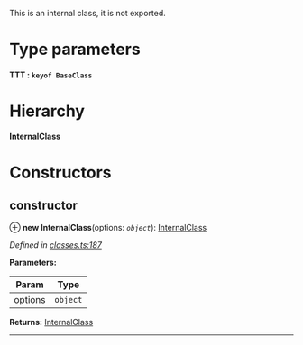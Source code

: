 

This is an internal class, it is not exported.

# Type parameters
#### TTT :  `keyof BaseClass`
# Hierarchy

**InternalClass**

# Constructors

<a id="constructor"></a>

##  constructor

⊕ **new InternalClass**(options: *`object`*): [InternalClass](_classes_.internalclass.md)

*Defined in [classes.ts:187](https://github.com/tgreyjs/typedoc-plugin-markdown/blob/master/test/src/classes.ts#L187)*

**Parameters:**

| Param | Type |
| ------ | ------ |
| options | `object` |

**Returns:** [InternalClass](_classes_.internalclass.md)

___

